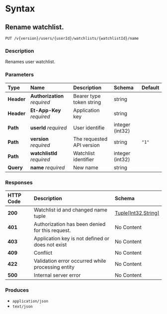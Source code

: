 # Syntax

## Rename watchlist.

```text
PUT /v{version}/users/{userId}/watchlists/{watchlistId}/name
```

### Description

Renames user watchlist.

### Parameters

| Type | Name | Description | Schema | Default |
| :--- | :--- | :--- | :--- | :--- |
| **Header** | **Authorization**   _required_ | Bearer type token string | string |  |
| **Header** | **Et-App-Key**   _required_ | Application key | string |  |
| **Path** | **userId**   _required_ | User identifie | integer \(int32\) |  |
| **Path** | **version**   _required_ | The requested API version | string | `"1"` |
| **Path** | **watchlistId**   _required_ | Watchlist identifier | integer \(int32\) |  |
| **Query** | **name**   _required_ | New name | string |  |

### Responses

| HTTP Code | Description | Schema |
| :--- | :--- | :--- |
| **200** | Watchlist id and changed name tuple | [Tuple\[Int32,String\]](watchlists_editwatchlistname.md#tuple-int32-string) |
| **401** | Authorization has been denied for this request. | No Content |
| **403** | Application key is not defined or does not exist | No Content |
| **409** | Conflict | No Content |
| **422** | Validation error occurred while processing entity | No Content |
| **500** | Internal server error | No Content |

### Produces

* `application/json`
* `text/json`

